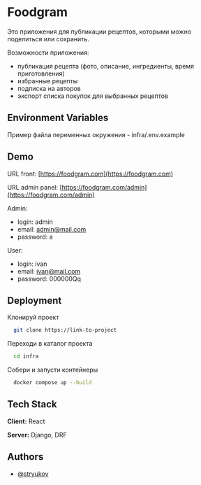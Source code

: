 #  Foodgram
Это приложения для публикации рецептов, которыми можно поделиться или сохранить. 

Возможности приложения: 
- публикация рецепта (фото, описание, ингредиенты, время приготовления)
- избранные рецепты
- подписка на авторов
- экспорт списка покупок для выбранных рецептов

## Environment Variables
Пример файла переменных окружения - infra/.env.example

## Demo

URL front: [https://foodgram.com](https://foodgram.com) 

URL admin panel: [https://foodgram.com/admin](https://foodgram.com/admin)

Admin:
- login: admin
- email: admin@mail.com
- password: a

User:
- login: ivan
- email: ivan@mail.com
- password: 000000Qq


## Deployment

Клонируй проект

```bash
  git clone https://link-to-project
```
Переходи в каталог проекта

```bash
  cd infra
```
Собери и запусти контейнеры

```bash
  docker compose up --build
```

## Tech Stack

**Client:** React

**Server:** Django, DRF


## Authors

- [@stryukov](https://www.github.com/stryukov)
